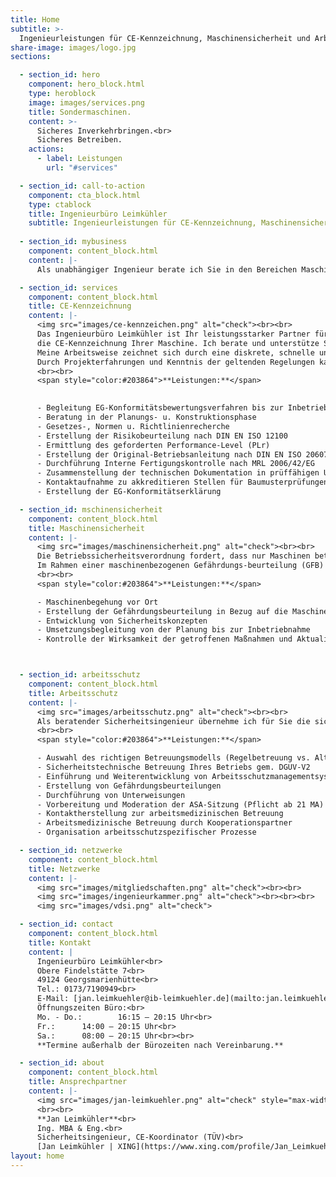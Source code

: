 ```yaml
---
title: Home
subtitle: >-
  Ingenieurleistungen für CE-Kennzeichnung, Maschinensicherheit und Arbeitsschutz.
share-image: images/logo.jpg
sections:

  - section_id: hero
    component: hero_block.html
    type: heroblock
    image: images/services.png
    title: Sondermaschinen.
    content: >-
      Sicheres Inverkehrbringen.<br>
      Sicheres Betreiben.
    actions:
      - label: Leistungen
        url: "#services"

  - section_id: call-to-action
    component: cta_block.html
    type: ctablock
    title: Ingenieurbüro Leimkühler
    subtitle: Ingenieurleistungen für CE-Kennzeichnung, Maschinensicherheit und Arbeitsschutz.
  
  - section_id: mybusiness
    component: content_block.html
    content: |-
      Als unabhängiger Ingenieur berate ich Sie in den Bereichen Maschinensicherheit, CE-Kennzeichnung und betrieblicher Arbeitsschutz. Ich verstehe mich als Dienstleistungspartner, der Aufgaben für Sie übernimmt, die Sie aus ökonomischen Aspekten oder aus fachlichen Gründen nicht bewältigen können oder wollen. Aufgrund meiner beruflichen Projekterfahrungen sowie meinen Kenntnissen in den Bereichen Maschinen- und Arbeitssicherheit unterstütze ich Sie bei dem Inverkehrbringen Ihrer Maschine sowie dem sicheren Betreiben von Alt-Maschinen. Eine umfassende Beratung und Betreuung meiner Kunden sind mir sehr wichtig. Daher stehe ich Ihnen von Anfang an in allen Belangen persönlich zur Seite.

  - section_id: services
    component: content_block.html
    title: CE-Kennzeichnung
    content: |-
      <img src="images/ce-kennzeichen.png" alt="check"><br><br>
      Das Ingenieurbüro Leimkühler ist Ihr leistungsstarker Partner für das EG-Konformitätsbewertungsverfahren sowie
      die CE-Kennzeichnung Ihrer Maschine. Ich berate und unterstütze Sie bei der Erreichung Ihrer Ziele.
      Meine Arbeitsweise zeichnet sich durch eine diskrete, schnelle und einfache Projektabwicklung aus.
      Durch Projekterfahrungen und Kenntnis der geltenden Regelungen kann ich Ihnen ein reibungsloses Inverkehrbringen garantieren.
      <br><br>
      <span style="color:#203864">**Leistungen:**</span>
      

      - Begleitung EG-Konformitätsbewertungsverfahren bis zur Inbetriebnahme
      - Beratung in der Planungs- u. Konstruktionsphase
      - Gesetzes-, Normen u. Richtlinienrecherche
      - Erstellung der Risikobeurteilung nach DIN EN ISO 12100
      - Ermittlung des geforderten Performance-Level (PLr)
      - Erstellung der Original-Betriebsanleitung nach DIN EN ISO 20607
      - Durchführung Interne Fertigungskontrolle nach MRL 2006/42/EG
      - Zusammenstellung der technischen Dokumentation in prüffähigen Unterlagen
      - Kontaktaufnahme zu akkreditieren Stellen für Baumusterprüfungen
      - Erstellung der EG-Konformitätserklärung

  - section_id: mschinensicherheit
    component: content_block.html
    title: Maschinensicherheit
    content: |-
      <img src="images/maschinensicherheit.png" alt="check"><br><br>
      Die Betriebssicherheitsverordnung fordert, dass nur Maschinen betrieben werden, die auch dem Stand der Technik entsprechen. Die Sicherheit muss daher auch bei Altmaschinen und unvollständigen Maschinen ohne CE-Kennzeichnung bzw. ohne ein EG-Konformitätsbewertungsverfahren gewährleistet sein.
      Im Rahmen einer maschinenbezogenen Gefährdungs-beurteilung (GFB) ermittele ich alle relevanten Gefährdungen für Sie, sodass Ihre Alt-Maschine nach dem Umbau dem Stand der Technik entspricht und die Sie als Betreiber alle Dokumentationspflichten erfüllt haben.
      <br><br>
      <span style="color:#203864">**Leistungen:**</span>

      - Maschinenbegehung vor Ort
      - Erstellung der Gefährdungsbeurteilung in Bezug auf die Maschinensicherheit gem. BetrSichV
      - Entwicklung von Sicherheitskonzepten
      - Umsetzungsbegleitung von der Planung bis zur Inbetriebnahme
      - Kontrolle der Wirksamkeit der getroffenen Maßnahmen und Aktualisierung der Gefährdungsbeurteilung



  - section_id: arbeitsschutz
    component: content_block.html
    title: Arbeitsschutz
    content: |-
      <img src="images/arbeitsschutz.png" alt="check"><br><br>
      Als beratender Sicherheitsingenieur übernehme ich für Sie die sicherheitstechnische Betreuung Ihres Unternehmens entsprechend den Vorgaben des Arbeitssicherheitsgesetzes (ASiG) und der DGUV Vorschrift 2. Denn als Unternehmen haben Sie unabhängig von Unternehmensform und Unternehmensgröße keine Wahl, Sie müssen eine Fachkraft für Arbeitssicherheit (Sifa) und einen Betriebsarzt bestellen
      <br><br>
      <span style="color:#203864">**Leistungen:**</span>

      - Auswahl des richtigen Betreuungsmodells (Regelbetreuung vs. Alternative bedarfsorientierte Betreuung)
      - Sicherheitstechnische Betreuung Ihres Betriebs gem. DGUV-V2
      - Einführung und Weiterentwicklung von Arbeitsschutzmanagementsystemen gem. ISO 45001
      - Erstellung von Gefährdungsbeurteilungen
      - Durchführung von Unterweisungen
      - Vorbereitung und Moderation der ASA-Sitzung (Pflicht ab 21 MA)
      - Kontaktherstellung zur arbeitsmedizinischen Betreuung
      - Arbeitsmedizinische Betreuung durch Kooperationspartner
      - Organisation arbeitsschutzspezifischer Prozesse

  - section_id: netzwerke
    component: content_block.html
    title: Netzwerke
    content: |-
      <img src="images/mitgliedschaften.png" alt="check"><br><br>
      <img src="images/ingenieurkammer.png" alt="check"><br><br><br>
      <img src="images/vdsi.png" alt="check">

  - section_id: contact
    component: content_block.html
    title: Kontakt
    content: |
      Ingenieurbüro Leimkühler<br>
      Obere Findelstätte 7<br>
      49124 Georgsmarienhütte<br>
      Tel.: 0173/7190949<br>
      E-Mail: [jan.leimkuehler@ib-leimkuehler.de](mailto:jan.leimkuehler@ib-leimkuehler.de)<br><br>
      Öffnungszeiten Büro:<br>
      Mo. - Do.:  		16:15 – 20:15 Uhr<br>
      Fr.:		14:00 – 20:15 Uhr<br>
      Sa.:		08:00 – 20:15 Uhr<br><br>
      **Termine außerhalb der Bürozeiten nach Vereinbarung.**

  - section_id: about
    component: content_block.html
    title: Ansprechpartner
    content: |-
      <img src="images/jan-leimkuehler.png" alt="check" style="max-width: 300px" />
      <br><br>
      **Jan Leimkühler**<br>
      Ing. MBA & Eng.<br>
      Sicherheitsingenieur, CE-Koordinator (TÜV)<br>
      [Jan Leimkühler | XING](https://www.xing.com/profile/Jan_Leimkuehler)
layout: home
---
```



